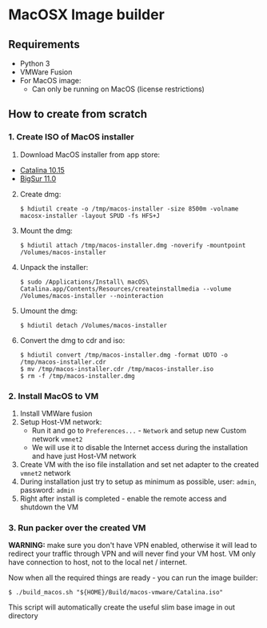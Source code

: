 # MacOSX Image builder

## Requirements

* Python 3
* VMWare Fusion
* For MacOS image:
  * Can only be running on MacOS (license restrictions)

## How to create from scratch

### 1. Create ISO of MacOS installer

1. Download MacOS installer from app store:
  * [Catalina 10.15](https://itunes.apple.com/us/app/macos-catalina/id1466841314?ls=1&mt=12)
  * [BigSur 11.0](https://itunes.apple.com/us/app/macos-big-sur/id1526878132?ls=1&mt=12)
2. Create dmg:
   ```
   $ hdiutil create -o /tmp/macos-installer -size 8500m -volname macosx-installer -layout SPUD -fs HFS+J
   ```
3. Mount the dmg:
   ```
   $ hdiutil attach /tmp/macos-installer.dmg -noverify -mountpoint /Volumes/macos-installer
   ```
4. Unpack the installer:
   ```
   $ sudo /Applications/Install\ macOS\ Catalina.app/Contents/Resources/createinstallmedia --volume /Volumes/macos-installer --nointeraction
   ```
5. Umount the dmg:
   ```
   $ hdiutil detach /Volumes/macos-installer
   ```
6. Convert the dmg to cdr and iso:
   ```
   $ hdiutil convert /tmp/macos-installer.dmg -format UDTO -o /tmp/macos-installer.cdr
   $ mv /tmp/macos-installer.cdr /tmp/macos-installer.iso
   $ rm -f /tmp/macos-installer.dmg
   ```

### 2. Install MacOS to VM

1. Install VMWare fusion
2. Setup Host-VM network:
   * Run it and go to `Preferences...` - `Network` and setup new Custom network `vmnet2`
   * We will use it to disable the Internet access during the installation and have just Host-VM network
3. Create VM with the iso file installation and set net adapter to the created `vmnet2` network
4. During installation just try to setup as minimum as possible, user: `admin`, password: `admin`
5. Right after install is completed - enable the remote access and shutdown the VM

### 3. Run packer over the created VM

**WARNING:** make sure you don't have VPN enabled, otherwise it will lead to redirect your traffic through
VPN and will never find your VM host. VM only have connection to host, not to the local net / internet.

Now when all the required things are ready - you can run the image builder:
```
$ ./build_macos.sh "${HOME}/Build/macos-vmware/Catalina.iso"
```

This script will automatically create the useful slim base image in out directory
